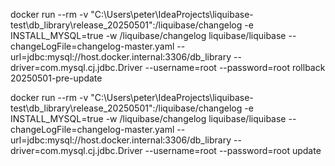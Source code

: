 docker run --rm  -v "C:\Users\peter\IdeaProjects\liquibase-test\db_library\release_20250501":/liquibase/changelog -e INSTALL_MYSQL=true -w /liquibase/changelog  liquibase/liquibase   --changeLogFile=changelog-master.yaml  --url=jdbc:mysql://host.docker.internal:3306/db_library --driver=com.mysql.cj.jdbc.Driver   --username=root   --password=root rollback 20250501-pre-update

docker run --rm  -v "C:\Users\peter\IdeaProjects\liquibase-test\db_library\release_20250501":/liquibase/changelog -e INSTALL_MYSQL=true -w /liquibase/changelog  liquibase/liquibase   --changeLogFile=changelog-master.yaml  --url=jdbc:mysql://host.docker.internal:3306/db_library --driver=com.mysql.cj.jdbc.Driver   --username=root   --password=root update